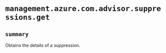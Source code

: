 # `management.azure.com.advisor.suppressions.get`

## `summary`
Obtains the details of a suppression.


